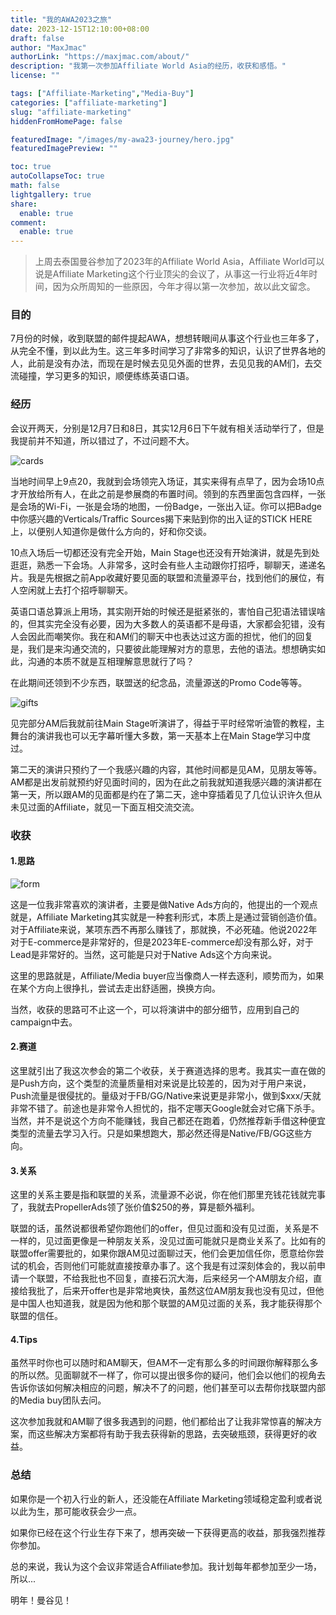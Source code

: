 ```yaml
---
title: "我的AWA2023之旅"
date: 2023-12-15T12:10:00+08:00
draft: false
author: "MaxJmac"
authorLink: "https://maxjmac.com/about/"
description: "我第一次参加Affiliate World Asia的经历，收获和感悟。"
license: ""

tags: ["Affiliate-Marketing","Media-Buy"]
categories: ["affiliate-marketing"]
slug: "affiliate-marketing"
hiddenFromHomePage: false

featuredImage: "/images/my-awa23-journey/hero.jpg"
featuredImagePreview: ""

toc: true
autoCollapseToc: true
math: false
lightgallery: true
share:
  enable: true
comment:
  enable: true
---
```


> 上周去泰国曼谷参加了2023年的Affiliate World Asia，Affiliate World可以说是Affiliate Marketing这个行业顶尖的会议了，从事这一行业将近4年时间，因为众所周知的一些原因，今年才得以第一次参加，故以此文留念。

### 目的

7月份的时候，收到联盟的邮件提起AWA，想想转眼间从事这个行业也三年多了，从完全不懂，到以此为生。这三年多时间学习了非常多的知识，认识了世界各地的人，此前是没有办法，而现在是时候去见见外面的世界，去见见我的AM们，去交流碰撞，学习更多的知识，顺便练练英语口语。

### 经历

会议开两天，分别是12月7日和8日，其实12月6日下午就有相关活动举行了，但是我提前并不知道，所以错过了，不过问题不大。

![cards](/images/my-awa23-journey/cards.jpg)

当地时间早上9点20，我就到会场领完入场证，其实来得有点早了，因为会场10点才开放给所有人，在此之前是参展商的布置时间。领到的东西里面包含四样，一张是会场的Wi-Fi，一张是会场的地图，一份Badge，一张出入证。你可以把Badge中你感兴趣的Verticals/Traffic Sources揭下来贴到你的出入证的STICK HERE上，以便别人知道你是做什么方向的，好和你交谈。


10点入场后一切都还没有完全开始，Main Stage也还没有开始演讲，就是先到处逛逛，熟悉一下会场。人非常多，这时会有些人主动跟你打招呼，聊聊天，递递名片。我是先根据之前App收藏好要见面的联盟和流量源平台，找到他们的展位，有人空闲就上去打个招呼聊聊天。


英语口语总算派上用场，其实刚开始的时候还是挺紧张的，害怕自己犯语法错误啥的，但其实完全没有必要，因为大多数人的英语都不是母语，大家都会犯错，没有人会因此而嘲笑你。我在和AM们的聊天中也表达过这方面的担忧，他们的回复是，我们是来沟通交流的，只要彼此能理解对方的意思，去他的语法。想想确实如此，沟通的本质不就是互相理解意思就行了吗？


在此期间还领到不少东西，联盟送的纪念品，流量源送的Promo Code等等。

![gifts](/images/my-awa23-journey/gifts.jpg)

见完部分AM后我就前往Main Stage听演讲了，得益于平时经常听油管的教程，主舞台的演讲我也可以无字幕听懂大多数，第一天基本上在Main Stage学习中度过。


第二天的演讲只预约了一个我感兴趣的内容，其他时间都是见AM，见朋友等等。AM都是出发前就预约好见面时间的，因为在此之前我就知道我感兴趣的演讲都在第一天，所以跟AM的见面都是约在了第二天，途中穿插着见了几位认识许久但从未见过面的Affiliate，就见一下面互相交流交流。

### 收获

#### 1.思路

![form](/images/my-awa23-journey/form.jpg)

这是一位我非常喜欢的演讲者，主要是做Native Ads方向的，他提出的一个观点就是，Affiliate Marketing其实就是一种套利形式，本质上是通过营销创造价值。对于Affiliate来说，某项东西不再那么赚钱了，那就换，不必死磕。他说2022年对于E-commerce是非常好的，但是2023年E-commerce却没有那么好，对于Lead是非常好的。当然，这可能是只对于Native Ads这个方向来说。


这里的思路就是，Affiliate/Media buyer应当像商人一样去逐利，顺势而为，如果在某个方向上很挣扎，尝试去走出舒适圈，换换方向。


当然，收获的思路可不止这一个，可以将演讲中的部分细节，应用到自己的campaign中去。

#### 2.赛道

这里就引出了我这次参会的第二个收获，关于赛道选择的思考。我其实一直在做的是Push方向，这个类型的流量质量相对来说是比较差的，因为对于用户来说，Push流量是很侵扰的。量级对于FB/GG/Native来说更是非常小，做到$xxx/天就非常不错了。前途也是非常令人担忧的，指不定哪天Google就会对它痛下杀手。当然，并不是说这个方向不能赚钱，我自己都还在跑着，仍然推荐新手借这种便宜类型的流量去学习入行。只是如果想跑大，那必然还得是Native/FB/GG这些方向。

#### 3.关系

这里的关系主要是指和联盟的关系，流量源不必说，你在他们那里充钱花钱就完事了，我就去PropellerAds领了张价值$250的券，算是额外福利。


联盟的话，虽然说都很希望你跑他们的offer，但见过面和没有见过面，关系是不一样的，见过面更像是一种朋友关系，没见过面可能就只是商业关系了。比如有的联盟offer需要批的，如果你跟AM见过面聊过天，他们会更加信任你，愿意给你尝试的机会，否则他们可能就直接按章办事了。这个我是有过深刻体会的，我以前申请一个联盟，不给我批也不回复，直接石沉大海，后来经另一个AM朋友介绍，直接给我批了，后来开offer也是非常地爽快，虽然这位AM朋友我也没有见过，但他是中国人也知道我，就是因为他和那个联盟的AM见过面的关系，我才能获得那个联盟的信任。

#### 4.Tips

虽然平时你也可以随时和AM聊天，但AM不一定有那么多的时间跟你解释那么多的所以然。见面聊就不一样了，你可以提出很多你的疑问，他们会以他们的视角去告诉你该如何解决相应的问题，解决不了的问题，他们甚至可以去帮你找联盟内部的Media buy团队去问。


这次参加我就和AM聊了很多我遇到的问题，他们都给出了让我非常惊喜的解决方案，而这些解决方案都将有助于我去获得新的思路，去突破瓶颈，获得更好的收益。

### 总结

如果你是一个初入行业的新人，还没能在Affiliate Marketing领域稳定盈利或者说以此为生，那可能收获会少一点。

如果你已经在这个行业生存下来了，想再突破一下获得更高的收益，那我强烈推荐你参加。

总的来说，我认为这个会议非常适合Affiliate参加。我计划每年都参加至少一场，所以...

明年！曼谷见！